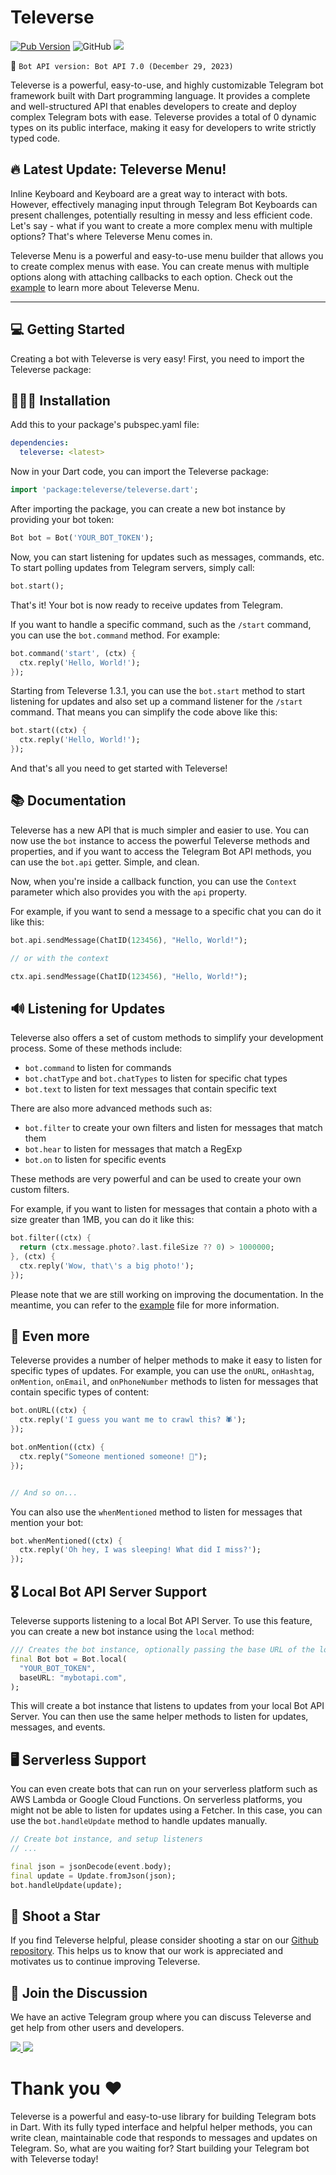 # Televerse

[![Pub Version](https://img.shields.io/pub/v/televerse?color=blue&logo=blue)](https://pub.dev/packages/televerse)
![GitHub](https://img.shields.io/github/license/HeySreelal/televerse?color=green)
![](https://shields.io/badge/Latest-Bot%20API%207.0-blue)

🤖 `Bot API version: Bot API 7.0 (December 29, 2023)`

Televerse is a powerful, easy-to-use, and highly customizable Telegram bot framework built with Dart programming language. It provides a complete and well-structured API that enables developers to create and deploy complex Telegram bots with ease. Televerse provides a total of 0 dynamic types on its public interface, making it easy for developers to write strictly typed code.

## 🔥 Latest Update: Televerse Menu!

Inline Keyboard and Keyboard are a great way to interact with bots. However, effectively managing input through Telegram Bot Keyboards can present challenges, potentially resulting in messy and less efficient code. Let's say - what if you want to create a more complex menu with multiple options? That's where Televerse Menu comes in.

Televerse Menu is a powerful and easy-to-use menu builder that allows you to create complex menus with ease. You can create menus with multiple options along with attaching callbacks to each option. Check out the [example](./example/menu_bot.dart) to learn more about Televerse Menu.

<hr>

## 💻 Getting Started

Creating a bot with Televerse is very easy! First, you need to import the Televerse package:

## 👨🏻‍💻 Installation

Add this to your package's pubspec.yaml file:

```yaml
dependencies:
  televerse: <latest>
```

Now in your Dart code, you can import the Televerse package:

```dart
import 'package:televerse/televerse.dart';
```

After importing the package, you can create a new bot instance by providing your bot token:

```dart
Bot bot = Bot('YOUR_BOT_TOKEN');
```

Now, you can start listening for updates such as messages, commands, etc. To start polling updates from Telegram servers, simply call:

```dart
bot.start();
```

That's it! Your bot is now ready to receive updates from Telegram.

If you want to handle a specific command, such as the `/start` command, you can use the `bot.command` method. For example:

```dart
bot.command('start', (ctx) {
  ctx.reply('Hello, World!');
});
```

Starting from Televerse 1.3.1, you can use the `bot.start` method to start listening for updates and also set up a command listener for the `/start` command. That means you can simplify the code above like this:

```dart
bot.start((ctx) {
  ctx.reply('Hello, World!');
});
```

And that's all you need to get started with Televerse!

## 📚 Documentation

Televerse has a new API that is much simpler and easier to use. You can now use the `bot` instance to access the powerful Televerse methods and properties, and if you want to access the Telegram Bot API methods, you can use the `bot.api` getter. Simple, and clean.

Now, when you're inside a callback function, you can use the `Context` parameter which also provides you with the `api` property.

For example, if you want to send a message to a specific chat you can do it like this:

```dart
bot.api.sendMessage(ChatID(123456), "Hello, World!");

// or with the context

ctx.api.sendMessage(ChatID(123456), "Hello, World!");
```

## 🔊 Listening for Updates

Televerse also offers a set of custom methods to simplify your development process. Some of these methods include:

- `bot.command` to listen for commands
- `bot.chatType` and `bot.chatTypes` to listen for specific chat types
- `bot.text` to listen for text messages that contain specific text

There are also more advanced methods such as:

- `bot.filter` to create your own filters and listen for messages that match them
- `bot.hear` to listen for messages that match a RegExp
- `bot.on` to listen for specific events

These methods are very powerful and can be used to create your own custom filters.

For example, if you want to listen for messages that contain a photo with a size greater than 1MB, you can do it like this:

```dart
bot.filter((ctx) {
  return (ctx.message.photo?.last.fileSize ?? 0) > 1000000;
}, (ctx) {
  ctx.reply('Wow, that\'s a big photo!');
});
```

Please note that we are still working on improving the documentation. In the meantime, you can refer to the [example](./example/televerse_example.dart) file for more information.

## 🦄 Even more

Televerse provides a number of helper methods to make it easy to listen for specific types of updates. For example, you can use the `onURL`, `onHashtag`, `onMention`, `onEmail`, and `onPhoneNumber` methods to listen for messages that contain specific types of content:

```dart
bot.onURL((ctx) {
  ctx.reply('I guess you want me to crawl this? 🕷️');
});

bot.onMention((ctx) {
  ctx.reply("Someone mentioned someone! 🤭");
});


// And so on...
```

You can also use the `whenMentioned` method to listen for messages that mention your bot:

```dart
bot.whenMentioned((ctx) {
  ctx.reply('Oh hey, I was sleeping! What did I miss?');
});
```

## 🎖️ Local Bot API Server Support

Televerse supports listening to a local Bot API Server. To use this feature, you can create a new bot instance using the `local` method:

```dart
/// Creates the bot instance, optionally passing the base URL of the local Bot API Server.
final Bot bot = Bot.local(
  "YOUR_BOT_TOKEN",
  baseURL: "mybotapi.com",
);
```

This will create a bot instance that listens to updates from your local Bot API Server. You can then use the same helper methods to listen for updates, messages, and events.

## 🖥️ Serverless Support

You can even create bots that can run on your serverless platform such as AWS Lambda or Google Cloud Functions. On serverless platforms, you might not be able to listen for updates using a Fetcher. In this case, you can use the `bot.handleUpdate` method to handle updates manually.

```dart
// Create bot instance, and setup listeners
// ...

final json = jsonDecode(event.body);
final update = Update.fromJson(json);
bot.handleUpdate(update);
```

## 🌟 Shoot a Star

If you find Televerse helpful, please consider shooting a star on our [Github repository](https://github.com/HeySreelal/televerse). This helps us to know that our work is appreciated and motivates us to continue improving Televerse.

## 🤝 Join the Discussion

We have an active Telegram group where you can discuss Televerse and get help from other users and developers.

<a href="https://t.me/TeleverseDart">
  <img src="https://img.shields.io/badge/Telegram-2CA5E0?style=for-the-badge&logo=telegram&logoColor=white"/> 
</a> <a href="https://github.com/HeySreelal/televerse/">
  <img src="https://img.shields.io/badge/GitHub-100000?style=for-the-badge&logo=github&logoColor=white"/>
</a>

<br>

# Thank you ❤️

Televerse is a powerful and easy-to-use library for building Telegram bots in Dart. With its fully typed interface and helpful helper methods, you can write clean, maintainable code that responds to messages and updates on Telegram. So, what are you waiting for? Start building your Telegram bot with Televerse today!

